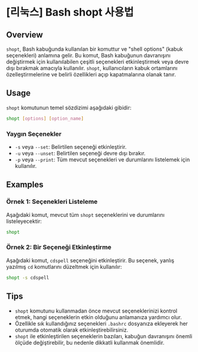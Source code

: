 # [리눅스] Bash shopt 사용법

## Overview
`shopt`, Bash kabuğunda kullanılan bir komuttur ve "shell options" (kabuk seçenekleri) anlamına gelir. Bu komut, Bash kabuğunun davranışını değiştirmek için kullanılabilen çeşitli seçenekleri etkinleştirmek veya devre dışı bırakmak amacıyla kullanılır. `shopt`, kullanıcıların kabuk ortamlarını özelleştirmelerine ve belirli özellikleri açıp kapatmalarına olanak tanır.

## Usage
`shopt` komutunun temel sözdizimi aşağıdaki gibidir:

```bash
shopt [options] [option_name]
```

### Yaygın Seçenekler
- `-s` veya `--set`: Belirtilen seçeneği etkinleştirir.
- `-u` veya `--unset`: Belirtilen seçeneği devre dışı bırakır.
- `-p` veya `--print`: Tüm mevcut seçenekleri ve durumlarını listelemek için kullanılır.

## Examples
### Örnek 1: Seçenekleri Listeleme
Aşağıdaki komut, mevcut tüm `shopt` seçeneklerini ve durumlarını listeleyecektir:

```bash
shopt
```

### Örnek 2: Bir Seçeneği Etkinleştirme
Aşağıdaki komut, `cdspell` seçeneğini etkinleştirir. Bu seçenek, yanlış yazılmış `cd` komutlarını düzeltmek için kullanılır:

```bash
shopt -s cdspell
```

## Tips
- `shopt` komutunu kullanmadan önce mevcut seçeneklerinizi kontrol etmek, hangi seçeneklerin etkin olduğunu anlamanıza yardımcı olur.
- Özellikle sık kullandığınız seçenekleri `.bashrc` dosyanıza ekleyerek her oturumda otomatik olarak etkinleştirebilirsiniz.
- `shopt` ile etkinleştirilen seçeneklerin bazıları, kabuğun davranışını önemli ölçüde değiştirebilir, bu nedenle dikkatli kullanmak önemlidir.